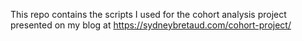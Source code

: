 This repo contains the scripts I used for the cohort analysis project presented on my blog at https://sydneybretaud.com/cohort-project/
